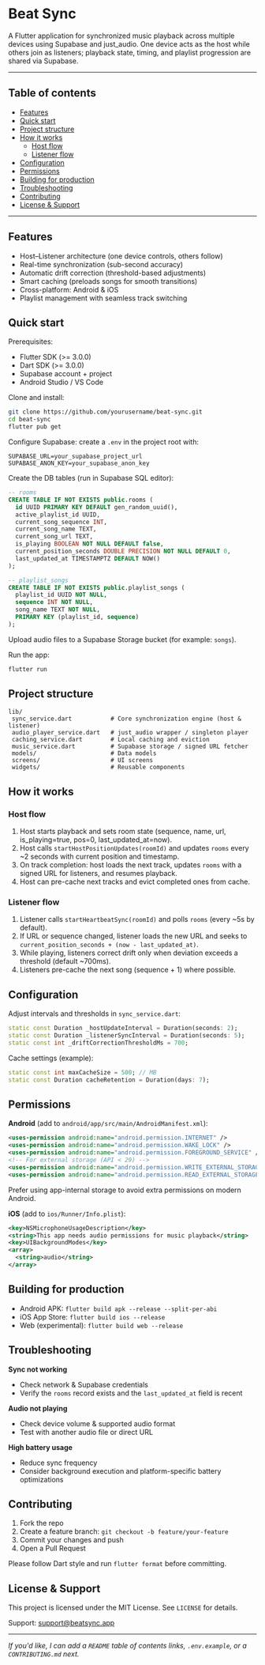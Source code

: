 ﻿# Beat Sync 

A Flutter application for synchronized music playback across multiple devices using Supabase and just_audio. One device acts as the host while others join as listeners; playback state, timing, and playlist progression are shared via Supabase.

---

## Table of contents
- [Features](#features)
- [Quick start](#quick-start)
- [Project structure](#project-structure)
- [How it works](#how-it-works)
  - [Host flow](#host-flow)
  - [Listener flow](#listener-flow)
- [Configuration](#configuration)
- [Permissions](#permissions)
- [Building for production](#building-for-production)
- [Troubleshooting](#troubleshooting)
- [Contributing](#contributing)
- [License & Support](#license--support)

---

## Features
- Host–Listener architecture (one device controls, others follow)
- Real-time synchronization (sub-second accuracy)
- Automatic drift correction (threshold-based adjustments)
- Smart caching (preloads songs for smooth transitions)
- Cross-platform: Android & iOS
- Playlist management with seamless track switching

## Quick start
Prerequisites:
- Flutter SDK (>= 3.0.0)
- Dart SDK (>= 3.0.0)
- Supabase account + project
- Android Studio / VS Code

Clone and install:

```bash
git clone https://github.com/yourusername/beat-sync.git
cd beat-sync
flutter pub get
```

Configure Supabase: create a `.env` in the project root with:

```
SUPABASE_URL=your_supabase_project_url
SUPABASE_ANON_KEY=your_supabase_anon_key
```

Create the DB tables (run in Supabase SQL editor):

```sql
-- rooms
CREATE TABLE IF NOT EXISTS public.rooms (
  id UUID PRIMARY KEY DEFAULT gen_random_uuid(),
  active_playlist_id UUID,
  current_song_sequence INT,
  current_song_name TEXT,
  current_song_url TEXT,
  is_playing BOOLEAN NOT NULL DEFAULT false,
  current_position_seconds DOUBLE PRECISION NOT NULL DEFAULT 0,
  last_updated_at TIMESTAMPTZ DEFAULT NOW()
);

-- playlist_songs
CREATE TABLE IF NOT EXISTS public.playlist_songs (
  playlist_id UUID NOT NULL,
  sequence INT NOT NULL,
  song_name TEXT NOT NULL,
  PRIMARY KEY (playlist_id, sequence)
);
```

Upload audio files to a Supabase Storage bucket (for example: `songs`).

Run the app:

```bash
flutter run
```

## Project structure
```
lib/
 sync_service.dart           # Core synchronization engine (host & listener)
 audio_player_service.dart   # just_audio wrapper / singleton player
 caching_service.dart        # Local caching and eviction
 music_service.dart          # Supabase storage / signed URL fetcher
 models/                     # Data models
 screens/                    # UI screens
 widgets/                    # Reusable components
```

## How it works

### Host flow
1. Host starts playback and sets room state (sequence, name, url, is_playing=true, pos=0, last_updated_at=now).
2. Host calls `startHostPositionUpdates(roomId)` and updates `rooms` every ~2 seconds with current position and timestamp.
3. On track completion: host loads the next track, updates `rooms` with a signed URL for listeners, and resumes playback.
4. Host can pre-cache next tracks and evict completed ones from cache.

### Listener flow
1. Listener calls `startHeartbeatSync(roomId)` and polls `rooms` (every ~5s by default).
2. If URL or sequence changed, listener loads the new URL and seeks to `current_position_seconds + (now - last_updated_at)`.
3. While playing, listeners correct drift only when deviation exceeds a threshold (default ~700ms).
4. Listeners pre-cache the next song (sequence + 1) where possible.

## Configuration
Adjust intervals and thresholds in `sync_service.dart`:

```dart
static const Duration _hostUpdateInterval = Duration(seconds: 2);
static const Duration _listenerSyncInterval = Duration(seconds: 5);
static const int _driftCorrectionThresholdMs = 700;
```

Cache settings (example):

```dart
static const int maxCacheSize = 500; // MB
static const Duration cacheRetention = Duration(days: 7);
```

## Permissions
**Android** (add to `android/app/src/main/AndroidManifest.xml`):

```xml
<uses-permission android:name="android.permission.INTERNET" />
<uses-permission android:name="android.permission.WAKE_LOCK" />
<uses-permission android:name="android.permission.FOREGROUND_SERVICE" />
<!-- For external storage (API < 29) -->
<uses-permission android:name="android.permission.WRITE_EXTERNAL_STORAGE" android:maxSdkVersion="28" />
<uses-permission android:name="android.permission.READ_EXTERNAL_STORAGE" />
```

Prefer using app-internal storage to avoid extra permissions on modern Android.

**iOS** (add to `ios/Runner/Info.plist`):

```xml
<key>NSMicrophoneUsageDescription</key>
<string>This app needs audio permissions for music playback</string>
<key>UIBackgroundModes</key>
<array>
  <string>audio</string>
</array>
```

## Building for production
- Android APK: `flutter build apk --release --split-per-abi`
- iOS App Store: `flutter build ios --release`
- Web (experimental): `flutter build web --release`

## Troubleshooting
**Sync not working**
- Check network & Supabase credentials
- Verify the `rooms` record exists and the `last_updated_at` field is recent

**Audio not playing**
- Check device volume & supported audio format
- Test with another audio file or direct URL

**High battery usage**
- Reduce sync frequency
- Consider background execution and platform-specific battery optimizations

## Contributing
1. Fork the repo
2. Create a feature branch: `git checkout -b feature/your-feature`
3. Commit your changes and push
4. Open a Pull Request

Please follow Dart style and run `flutter format` before committing.

## License & Support
This project is licensed under the MIT License. See `LICENSE` for details.

Support: support@beatsync.app

---

*If you'd like, I can add a `README` table of contents links, `.env.example`, or a `CONTRIBUTING.md` next.*

